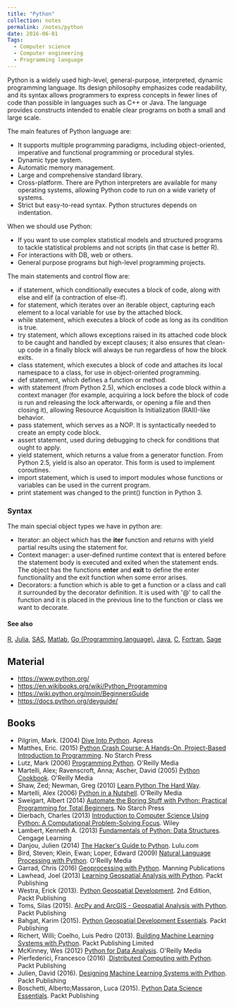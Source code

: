 ```yaml
---
title: "Python"
collection: notes
permalink: /notes/python
date: 2016-06-01
Tags:
  - Computer science
  - Computer engineering
  - Programming language
---
```


Python is a widely used high-level, general-purpose, interpreted, dynamic programming language. Its design philosophy emphasizes code readability, and its syntax allows programmers to express concepts in fewer lines of code than possible in languages such as C++ or Java. The language provides constructs intended to enable clear programs on both a small and large scale.


The main features of Python language are:
* It supports multiple programming paradigms, including object-oriented, imperative and functional programming or procedural styles.
* Dynamic type system.
* Automatic memory management.
* Large and comprehensive standard library.
* Cross-platform. There are Python interpreters are available for many operating systems, allowing Python code to run on a wide variety of systems.
* Strict but easy-to-read syntax. Python structures depends on indentation.

When we should use Python:
* If you want to use complex statistical models and structured programs to tackle statistical problems and not scripts (in that case is better R).
* For interactions with DB, web or others.
* General purpose programs but high-level programming projects.


The main statements and control flow are:
* if statement, which conditionally executes a block of code, along with else and elif (a contraction of else-if).
* for statement, which iterates over an iterable object, capturing each element to a local variable for use by the attached block.
* while statement, which executes a block of code as long as its condition is true.
* try statement, which allows exceptions raised in its attached code block to be caught and handled by except clauses; it also ensures that clean-up code in a finally block will always be run regardless of how the block exits.
* class statement, which executes a block of code and attaches its local namespace to a class, for use in object-oriented programming.
* def statement, which defines a function or method.
* with statement (from Python 2.5), which encloses a code block within a context manager (for example, acquiring a lock before the block of code is run and releasing the lock afterwards, or opening a file and then closing it), allowing Resource Acquisition Is Initialization (RAII)-like behavior.
* pass statement, which serves as a NOP. It is syntactically needed to create an empty code block.
* assert statement, used during debugging to check for conditions that ought to apply.
* yield statement, which returns a value from a generator function. From Python 2.5, yield is also an operator. This form is used to implement coroutines.
* import statement, which is used to import modules whose functions or variables can be used in the current program.
* print statement was changed to the print() function in Python 3.

### Syntax
The main special object types we have in python are:
* Iterator: an object which has the __iter__ function and returns with yield partial results using the statement for.
* Context manager: a user-defined runtime context that is entered before the statement body is executed and exited when the statement ends. The object has the functions __enter__ and __exit__ to define the enter functionality and the exit function when some error arises.
* Decorators: a function which is able to get a function or a class and call it surrounded by the decorator definition. It is used with '@' to call the function and it is placed in the previous line to the function or class we want to decorate.


#### See also
[R](/notes/r), [Julia](/notes/julia), [SAS](/notes/sas), [Matlab](/notes/matlab), [Go (Programming language)](/notes/go_(programming_language)), [Java](/notes/java), [C](/notes/c), [Fortran](/notes/fortran), [Sage](/notes/sage)


## Material
* https://www.python.org/
* https://en.wikibooks.org/wiki/Python_Programming
* https://wiki.python.org/moin/BeginnersGuide
* https://docs.python.org/devguide/




## Books
* Pilgrim, Mark. (2004) [Dive Into Python](https://www.goodreads.com/book/show/24038.Dive_Into_Python). Apress
* Matthes, Eric. (2015) [Python Crash Course: A Hands-On, Project-Based Introduction to Programming](https://www.goodreads.com/book/show/23241059-python-crash-course). No Starch Press
* Lutz, Mark (2006) [Programming Python](https://www.goodreads.com/book/show/80436.Programming_Python). O'Reilly Media
* Martelli, Alex; Ravenscroft, Anna; Ascher, David (2005) [Python Cookbook](https://www.goodreads.com/book/show/80437.Python_Cookbook). O'Reilly Media
* Shaw, Zed; Newman, Greg (2010) [Learn Python The Hard Way](https://www.goodreads.com/book/show/8341335-learn-python-the-hard-way).
* Martelli, Alex (2006) [Python in a Nutshell](https://www.goodreads.com/book/show/80438.Python_in_a_Nutshell). O'Reilly Media
* Sweigart, Albert (2014) [Automate the Boring Stuff with Python: Practical Programming for Total Beginners](https://www.goodreads.com/book/show/22514127-automate-the-boring-stuff-with-python). No Starch Press
* Dierbach, Charles (2013) [Introduction to Computer Science Using Python: A Computational Problem-Solving Focus](https://www.goodreads.com/book/show/19825917-introduction-to-computer-science-using-python). Wiley
* Lambert, Kenneth A. (2013) [Fundamentals of Python: Data Structures](https://www.goodreads.com/book/show/17993410-fundamentals-of-python). Cengage Learning
* Danjou, Julien (2014) [The Hacker's Guide to Python](https://www.goodreads.com/book/show/21796023-the-hacker-s-guide-to-python). Lulu.com
* Bird, Steven; Klein, Ewan; Loper, Edward (2009) [Natural Language Processing with Python](https://www.goodreads.com/book/show/6392569-natural-language-processing-with-python). O'Reilly Media
* Garrad, Chris (2016) [Geoprocessing with Python](https://www.goodreads.com/book/show/27037122-geoprocessing-with-python). Manning Publications
* Lawhead, Joel (2013) [Learning Geospatial Analysis with Python](https://www.goodreads.com/book/show/18766948-learning-geospatial-analysis-with-python). Packt Publishing
* Westra, Erick (2013). [Python Geospatial Development](https://www.goodreads.com/book/show/17991315-python-geospatial-development-second-edition). 2nd Edition, Packt Publishing
* Toms, Silas (2015). [ArcPy and ArcGIS - Geospatial Analysis with Python](https://www.goodreads.com/book/show/25049835-arcpy-and-arcgis---geospatial-analysis-with-python). Packt Publishing
* Bahgat, Karim (2015). [Python Geospatial Development Essentials](https://www.goodreads.com/book/show/28452854-python-geospatial-development-essentials). Packt Publishing
* Richert, Willi; Coelho, Luis Pedro (2013). [Building Machine Learning Systems with Python](https://www.goodreads.com/book/show/18248285-building-machine-learning-systems-with-python). Packt Publishing Limited
* McKinney, Wes (2012) [Python for Data Analysis](https://www.goodreads.com/book/show/14744694-python-for-data-analysis). O'Reilly Media
* Pierfederici, Francesco (2016) .[Distributed Computing with Python](https://www.goodreads.com/book/show/29929574-distributed-computing-with-python). Packt Publishing
* Julien, David (2016). [Designing Machine Learning Systems with Python](https://www.goodreads.com/book/show/29902360-designing-machine-learning-systems-with-python). Packt Publishing
* Boschetti, Alberto;Massaron, Luca   (2015). [Python Data Science Essentials](https://www.goodreads.com/book/show/25527772-python-data-science-essentials). Packt Publishing



